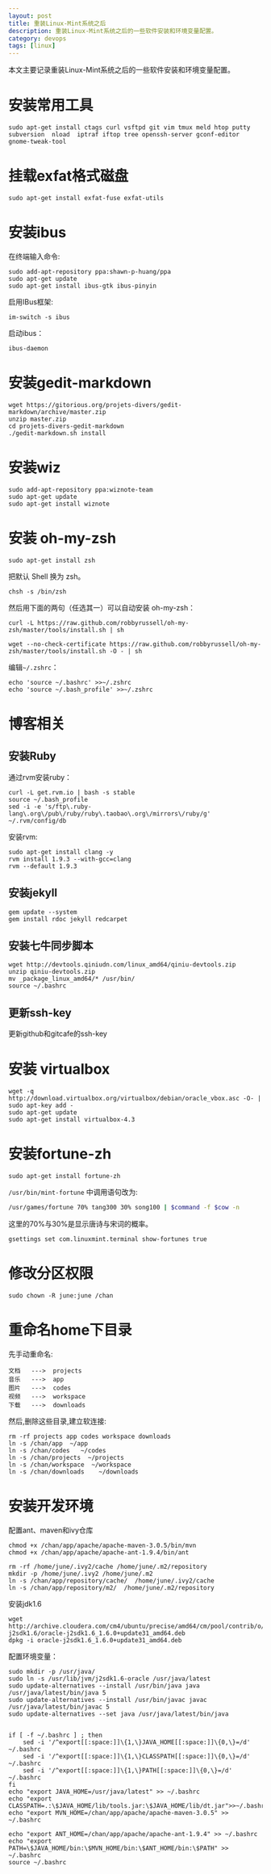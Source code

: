 ```yaml
---
layout: post
title: 重装Linux-Mint系统之后
description: 重装Linux-Mint系统之后的一些软件安装和环境变量配置。
category: devops
tags: [linux]
---
```


本文主要记录重装Linux-Mint系统之后的一些软件安装和环境变量配置。

# 安装常用工具

~~~
sudo apt-get install ctags curl vsftpd git vim tmux meld htop putty subversion  nload  iptraf iftop tree openssh-server gconf-editor gnome-tweak-tool
~~~

# 挂载exfat格式磁盘

~~~
sudo apt-get install exfat-fuse exfat-utils
~~~

# 安装ibus

在终端输入命令:

~~~
sudo add-apt-repository ppa:shawn-p-huang/ppa
sudo apt-get update
sudo apt-get install ibus-gtk ibus-pinyin
~~~

启用IBus框架:

~~~
im-switch -s ibus
~~~

启动ibus：

~~~
ibus-daemon
~~~

# 安装gedit-markdown

~~~
wget https://gitorious.org/projets-divers/gedit-markdown/archive/master.zip
unzip master.zip
cd projets-divers-gedit-markdown
./gedit-markdown.sh install
~~~

# 安装wiz

~~~
sudo add-apt-repository ppa:wiznote-team
sudo apt-get update
sudo apt-get install wiznote
~~~

# 安装 oh-my-zsh

~~~
sudo apt-get install zsh
~~~

把默认 Shell 换为 zsh。

~~~
chsh -s /bin/zsh
~~~

然后用下面的两句（任选其一）可以自动安装 oh-my-zsh：

~~~
curl -L https://raw.github.com/robbyrussell/oh-my-zsh/master/tools/install.sh | sh
~~~

~~~
wget --no-check-certificate https://raw.github.com/robbyrussell/oh-my-zsh/master/tools/install.sh -O - | sh
~~~

编辑`~/.zshrc`：

~~~
echo 'source ~/.bashrc' >>~/.zshrc
echo 'source ~/.bash_profile' >>~/.zshrc
~~~

# 博客相关
## 安装Ruby

通过rvm安装ruby：

~~~
curl -L get.rvm.io | bash -s stable
source ~/.bash_profile
sed -i -e 's/ftp\.ruby-lang\.org\/pub\/ruby/ruby\.taobao\.org\/mirrors\/ruby/g' ~/.rvm/config/db
~~~

安装rvm:

~~~
sudo apt-get install clang -y
rvm install 1.9.3 --with-gcc=clang
rvm --default 1.9.3
~~~

## 安装jekyll

~~~
gem update --system
gem install rdoc jekyll redcarpet
~~~

## 安装七牛同步脚本

~~~
wget http://devtools.qiniudn.com/linux_amd64/qiniu-devtools.zip
unzip qiniu-devtools.zip
mv _package_linux_amd64/* /usr/bin/
source ~/.bashrc
~~~

## 更新ssh-key

更新github和gitcafe的ssh-key

# 安装 virtualbox

~~~
wget -q http://download.virtualbox.org/virtualbox/debian/oracle_vbox.asc -O- | sudo apt-key add -
sudo apt-get update
sudo apt-get install virtualbox-4.3
~~~

# 安装fortune-zh

~~~
sudo apt-get install fortune-zh
~~~

`/usr/bin/mint-fortune` 中调用语句改为:

~~~bash
/usr/games/fortune 70% tang300 30% song100 | $command -f $cow -n
~~~

这里的70%与30%是显示唐诗与宋词的概率。

~~~
gsettings set com.linuxmint.terminal show-fortunes true
~~~

# 修改分区权限

~~~
sudo chown -R june:june /chan
~~~

# 重命名home下目录

先手动重命名:

~~~
文档   --->  projects
音乐   --->  app
图片   --->  codes
视频   --->  workspace
下载   --->  downloads
~~~

然后,删除这些目录,建立软连接:

~~~
rm -rf projects app codes workspace downloads
ln -s /chan/app  ~/app
ln -s /chan/codes   ~/codes
ln -s /chan/projects  ~/projects
ln -s /chan/workspace  ~/workspace
ln -s /chan/downloads    ~/downloads
~~~

# 安装开发环境

配置ant、maven和ivy仓库

~~~
chmod +x /chan/app/apache/apache-maven-3.0.5/bin/mvn
chmod +x /chan/app/apache/apache-ant-1.9.4/bin/ant

rm -rf /home/june/.ivy2/cache /home/june/.m2/repository
mkdir -p /home/june/.ivy2 /home/june/.m2
ln -s /chan/app/repository/cache/  /home/june/.ivy2/cache
ln -s /chan/app/repository/m2/  /home/june/.m2/repository
~~~

安装jdk1.6

~~~
wget http://archive.cloudera.com/cm4/ubuntu/precise/amd64/cm/pool/contrib/o/oracle-j2sdk1.6/oracle-j2sdk1.6_1.6.0+update31_amd64.deb
dpkg -i oracle-j2sdk1.6_1.6.0+update31_amd64.deb
~~~

配置环境变量：

~~~
sudo mkdir -p /usr/java/
sudo ln -s /usr/lib/jvm/j2sdk1.6-oracle /usr/java/latest
sudo update-alternatives --install /usr/bin/java java /usr/java/latest/bin/java 5
sudo update-alternatives --install /usr/bin/javac javac /usr/java/latest/bin/javac 5
sudo update-alternatives --set java /usr/java/latest/bin/java


if [ -f ~/.bashrc ] ; then
    sed -i '/^export[[:space:]]\{1,\}JAVA_HOME[[:space:]]\{0,\}=/d' ~/.bashrc
    sed -i '/^export[[:space:]]\{1,\}CLASSPATH[[:space:]]\{0,\}=/d' ~/.bashrc
    sed -i '/^export[[:space:]]\{1,\}PATH[[:space:]]\{0,\}=/d' ~/.bashrc
fi
echo "export JAVA_HOME=/usr/java/latest" >> ~/.bashrc
echo "export CLASSPATH=.:\$JAVA_HOME/lib/tools.jar:\$JAVA_HOME/lib/dt.jar">>~/.bashrc
echo "export MVN_HOME=/chan/app/apache/apache-maven-3.0.5" >> ~/.bashrc

echo "export ANT_HOME=/chan/app/apache/apache-ant-1.9.4" >> ~/.bashrc
echo "export PATH=\$JAVA_HOME/bin:\$MVN_HOME/bin:\$ANT_HOME/bin:\$PATH" >> ~/.bashrc
source ~/.bashrc
~~~
